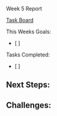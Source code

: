 Week 5 Report

[Task Board](https://trello.com/b/5rsYMCG3/capstone-project-tasks)

This Weeks Goals:
* [ ] 

Tasks Completed: 
- [ ] 

Next Steps: 
- 

Challenges: 
- 

